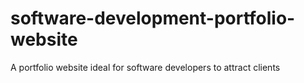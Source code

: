 # software-development-portfolio-website
 A portfolio website ideal for software developers to attract clients
